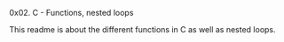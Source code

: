 0x02. C - Functions, nested loops

This readme is about the different functions in C as well as nested loops.

